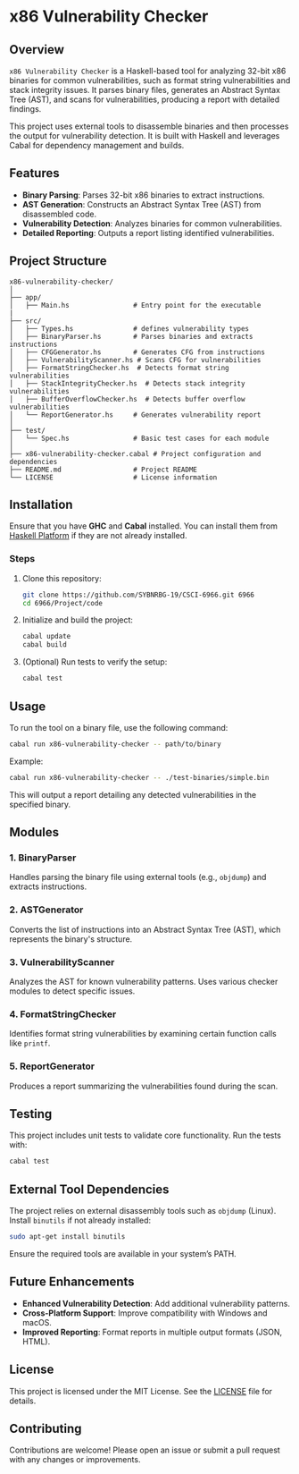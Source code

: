 # x86 Vulnerability Checker

## Overview

`x86 Vulnerability Checker` is a Haskell-based tool for analyzing 32-bit x86 binaries for common vulnerabilities, such as format string vulnerabilities and stack integrity issues. It parses binary files, generates an Abstract Syntax Tree (AST), and scans for vulnerabilities, producing a report with detailed findings.

This project uses external tools to disassemble binaries and then processes the output for vulnerability detection. It is built with Haskell and leverages Cabal for dependency management and builds.

## Features

- **Binary Parsing**: Parses 32-bit x86 binaries to extract instructions.
- **AST Generation**: Constructs an Abstract Syntax Tree (AST) from disassembled code.
- **Vulnerability Detection**: Analyzes binaries for common vulnerabilities.
- **Detailed Reporting**: Outputs a report listing identified vulnerabilities.

## Project Structure

```
x86-vulnerability-checker/
│
├── app/
│   ├── Main.hs                # Entry point for the executable
|
├── src/
│   ├── Types.hs               # defines vulnerability types
│   ├── BinaryParser.hs        # Parses binaries and extracts instructions
│   ├── CFGGenerator.hs        # Generates CFG from instructions
│   ├── VulnerabilityScanner.hs # Scans CFG for vulnerabilities
│   ├── FormatStringChecker.hs  # Detects format string vulnerabilities
│   ├── StackIntegrityChecker.hs  # Detects stack integrity vulnerabilities
│   ├── BufferOverflowChecker.hs  # Detects buffer overflow vulnerabilities
│   └── ReportGenerator.hs     # Generates vulnerability report
│
├── test/
│   └── Spec.hs                # Basic test cases for each module
│
├── x86-vulnerability-checker.cabal # Project configuration and dependencies
├── README.md                  # Project README
└── LICENSE                    # License information
```

## Installation

Ensure that you have **GHC** and **Cabal** installed. You can install them from [Haskell Platform](https://www.haskell.org/platform/) if they are not already installed.

### Steps

1. Clone this repository:

   ```bash
   git clone https://github.com/SYBNRBG-19/CSCI-6966.git 6966
   cd 6966/Project/code
   ```

2. Initialize and build the project:

   ```bash
   cabal update
   cabal build
   ```

3. (Optional) Run tests to verify the setup:

   ```bash
   cabal test
   ```

## Usage

To run the tool on a binary file, use the following command:

```bash
cabal run x86-vulnerability-checker -- path/to/binary
```

Example:

```bash
cabal run x86-vulnerability-checker -- ./test-binaries/simple.bin
```

This will output a report detailing any detected vulnerabilities in the specified binary.

## Modules

### 1. BinaryParser
Handles parsing the binary file using external tools (e.g., `objdump`) and extracts instructions.

### 2. ASTGenerator
Converts the list of instructions into an Abstract Syntax Tree (AST), which represents the binary's structure.

### 3. VulnerabilityScanner
Analyzes the AST for known vulnerability patterns. Uses various checker modules to detect specific issues.

### 4. FormatStringChecker
Identifies format string vulnerabilities by examining certain function calls like `printf`.

### 5. ReportGenerator
Produces a report summarizing the vulnerabilities found during the scan.

## Testing

This project includes unit tests to validate core functionality. Run the tests with:

```bash
cabal test
```

## External Tool Dependencies

The project relies on external disassembly tools such as `objdump` (Linux). Install `binutils` if not already installed:

```bash
sudo apt-get install binutils
```

Ensure the required tools are available in your system’s PATH.

## Future Enhancements

- **Enhanced Vulnerability Detection**: Add additional vulnerability patterns.
- **Cross-Platform Support**: Improve compatibility with Windows and macOS.
- **Improved Reporting**: Format reports in multiple output formats (JSON, HTML).

## License

This project is licensed under the MIT License. See the [LICENSE](LICENSE) file for details.

## Contributing

Contributions are welcome! Please open an issue or submit a pull request with any changes or improvements.
